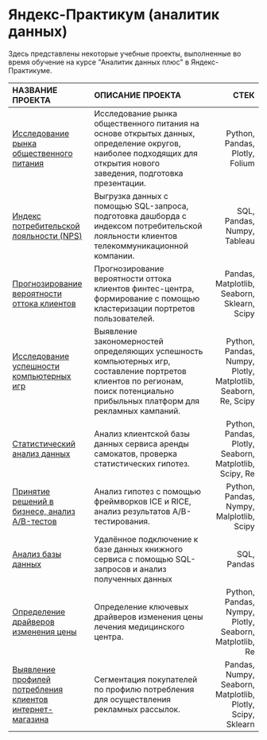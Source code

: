 # Яндекс-Практикум (аналитик данных)
Здесь представлены некоторые учебные проекты, выполненные во время обучение на курсе "Аналитик данных плюс" в Яндекс-Практикуме.

[1]: https://github.com/kamisei/yandex-practicum_DA-plus/tree/main/%D0%B0%D0%BD%D0%B0%D0%BB%D0%B8%D0%B7%20%D0%B1%D0%B0%D0%B7%D1%8B%20%D0%B4%D0%B0%D0%BD%D0%BD%D1%8B%D1%85%20%D0%BA%D0%BD%D0%B8%D0%B6%D0%BD%D0%BE%D0%B3%D0%BE%20%D1%81%D0%B5%D1%80%D0%B2%D0%B8%D1%81%D0%B0 "Исследование рынка общественного питания для открытия нового заведения"
[2]: https://github.com/kamisei/yandex-practicum_DA-plus/tree/main/%D0%B8%D0%BD%D0%B4%D0%B5%D0%BA%D1%81%20%D0%BF%D0%BE%D1%82%D1%80%D0%B5%D0%B1%D0%B8%D1%82%D0%B5%D0%BB%D1%8C%D1%81%D0%BA%D0%BE%D0%B9%20%D0%BB%D0%BE%D1%8F%D0%BB%D1%8C%D0%BD%D0%BE%D1%81%D1%82%D0%B8 "Индекс потребительской лояльности клиентов телекоммуникационной компании"
[3]: https://github.com/kamisei/yandex-practicum_DA-plus/tree/main/%D0%B8%D1%81%D1%81%D0%BB%D0%B5%D0%B4%D0%BE%D0%B2%D0%B0%D0%BD%D0%B8%D0%B5%20%D0%B2%D0%B5%D1%80%D0%BE%D1%8F%D1%82%D0%BD%D0%BE%D1%81%D1%82%D0%B8%20%D0%BE%D1%82%D1%82%D0%BE%D0%BA%D0%B0%20%D0%BA%D0%BB%D0%B8%D0%B5%D0%BD%D1%82%D0%BE%D0%B2 "Прогнозирование вероятности оттока пользователей фитнес-центра"
[4]: https://github.com/kamisei/yandex-practicum_DA-plus/tree/main/%D0%B8%D1%81%D1%81%D0%BB%D0%B5%D0%B4%D0%BE%D0%B2%D0%B0%D0%BD%D0%B8%D0%B5%20%D1%83%D1%81%D0%BF%D0%B5%D1%88%D0%BD%D0%BE%D1%81%D1%82%D0%B8%20%D0%BA%D0%BE%D0%BC%D0%BF%D1%8C%D1%8E%D1%82%D0%B5%D1%80%D0%BD%D1%8B%D1%85%20%D0%B8%D0%B3%D1%80 "Исследование успешности компьютерных игр"
[5]: https://github.com/kamisei/yandex-practicum_DA-plus/tree/main/%D1%81%D1%82%D0%B0%D1%82%D0%B8%D1%81%D1%82%D0%B8%D1%87%D0%B5%D1%81%D0%BA%D0%B8%D0%B9%20%D0%B0%D0%BD%D0%B0%D0%BB%D0%B8%D0%B7%20%D0%B4%D0%B0%D0%BD%D0%BD%D1%8B%D1%85 "Статистический анализ данных сервиса аренды самокатов"
[6]: https://github.com/kamisei/yandex-practicum_DA-plus/tree/main/%D0%BF%D1%80%D0%B8%D0%BD%D1%8F%D1%82%D0%B8%D0%B5%20%D1%80%D0%B5%D1%88%D0%B5%D0%BD%D0%B8%D0%B9%20%D0%B2%20%D0%B1%D0%B8%D0%B7%D0%BD%D0%B5%D1%81%D0%B5 "Принятие решений в бизнесе, анализ A/B-тестов"
[7]: https://github.com/kamisei/yandex-practicum_DA-plus/tree/main/%D0%B0%D0%BD%D0%B0%D0%BB%D0%B8%D0%B7%20%D0%B1%D0%B0%D0%B7%D1%8B%20%D0%B4%D0%B0%D0%BD%D0%BD%D1%8B%D1%85%20%D0%BA%D0%BD%D0%B8%D0%B6%D0%BD%D0%BE%D0%B3%D0%BE%20%D1%81%D0%B5%D1%80%D0%B2%D0%B8%D1%81%D0%B0 "Анализ базы данных книжного сервиса"
[8]: https://github.com/kamisei/yandex-practicum_DA-plus/tree/main/%D0%BE%D0%BF%D1%80%D0%B5%D0%B4%D0%B5%D0%BB%D0%B5%D0%BD%D0%B8%D0%B5%20%D0%B4%D1%80%D0%B0%D0%B9%D0%B2%D0%B5%D1%80%D0%BE%D0%B2%20%D0%B8%D0%B7%D0%BC%D0%B5%D0%BD%D0%B5%D0%BD%D0%B8%D1%8F%20%D1%86%D0%B5%D0%BD%D1%8B%20%D0%BB%D0%B5%D1%87%D0%B5%D0%BD%D0%B8%D1%8F "Определение драйверов цены медицинского центра"
[9]: https://github.com/kamisei/yandex-practicum_DA-plus/tree/main/%D0%B2%D1%8B%D1%8F%D0%B2%D0%BB%D0%B5%D0%BD%D0%B8%D0%B5%20%D0%BF%D1%80%D0%BE%D1%84%D0%B8%D0%BB%D0%B5%D0%B9%20%D0%BF%D0%BE%D1%82%D1%80%D0%B5%D0%B1%D0%BB%D0%B5%D0%BD%D0%B8%D1%8F "Выявление профилей потребления клиентов интернет-магазина"

| НАЗВАНИЕ ПРОЕКТА     | ОПИСАНИЕ ПРОЕКТА     | СТЕК     |
|:------------- |:---------------| -------------:|
| [Исследование рынка общественного питания][1]     | Исследование рынка общественного питания на основе открытых данных, определение округов, наиболее подходящих для открытия нового заведения, подготовка презентации. | Python, Pandas, Plotly, Folium |
| [Индекс потребительской лояльности (NPS)][2]      | Выгрузка данных с помощью SQL-запроса, подготовка дашборда с индексом потребительской лояльности клиентов телекоммуникационной компании. | SQL, Pandas, Numpy, Tableau |
| [Прогнозирование вероятности оттока клиентов][3]      | Прогнозирование вероятности оттока клиентов финтес-центра, формирование с помощью кластеризации портретов пользователей. | Pandas, Matplotlib, Seaborn, Sklearn, Scipy |
| [Исследование успешности компьютерных игр][4]      | Выявление закономерностей определяющих успешность компьютерных игр, составление портретов клиентов по регионам, поиск потенциально прибыльных платформ для рекламных кампаний. | Python, Pandas, Numpy, Plotly, Matplotlib, Seaborn, Re, Scipy |
| [Статистический анализ данных][5]      | Анализ клиентской базы данных сервиса аренды самокатов, проверка статистических гипотез. | Python, Pandas, Plotly, Seaborn, Matplotlib, Scipy, Re |
| [Принятие решений в бизнесе, анализ A/B-тестов][6]      | Анализ гипотез с помощью фреймворков ICE и RICE, анализ результатов A/B-тестирования. | Python, Pandas, Nympy, Malplotlib, Scipy |
| [Анализ базы данных][7]      | Удалённое подключение к базе данных книжного сервиса с помощью SQL-запросов и анализ полученных данных | SQL, Pandas |
| [Определение драйверов изменения цены][8]      | Определение ключевых драйверов изменения цены лечения медицинского центра.  | Python, Pandas, Nympy, Plotly, Seaborn, Matplotlib, Re |
| [Выявление профилей потребления клиентов интернет-магазина][9]      | Сегментация покупателей по профилю потребления для осуществления рекламных рассылок. | Pandas, Numpy, Seaborn, Matplotlib, Plotly, Scipy, Sklearn |
